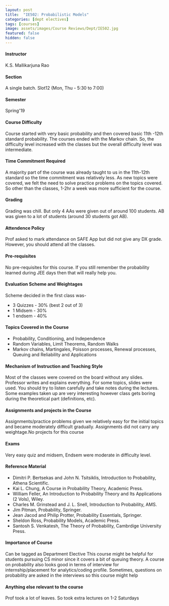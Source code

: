 ```yaml
---
layout: post
title:  "IE502: Probabilistic Models"
categories: [dept electives]
tags: [courses]
image: assets/images/Course Reviews/Dept/IE502.jpg
featured: false
hidden: false
---
```


#### Instructor
K.S. Mallikarjuna Rao 

#### Section
A single batch. Slot12 (Mon, Thu - 5:30 to 7:00)

#### Semester
Spring'19

#### Course Difficulty
Course started with very basic probability and then covered basic 11th -12th standard probability. The courses ended with the Markov chain. So, the difficulty level increased with the classes but the overall difficulty level was intermediate. 

#### Time Commitment Required
A majority part of the course was already taught to us in the 11th-12th standard so the time commitment was relatively less. As new topics were covered, we felt the need to solve practice problems on the topics covered. So other than the classes, 1-2hr a week was more sufficient for the course. 

#### Grading
Grading was chill. But only 4 AAs were given out of around 100 students. AB was given to a lot of students (around 30 students got AB).

#### Attendence Policy
Prof asked to mark attendance on SAFE App but did not give any DX grade. However, you should attend all the classes.

#### Pre-requisites
No pre-requisites for this course. If you still remember the probability learned during JEE days then that will really help you. 

#### Evaluation Scheme and Weightages
Scheme decided in the first class was-
* 3 Quizzes -  30% (best 2 out of 3)
* 1 Midsem - 30%
* 1 endsem - 40%

#### Topics Covered in the Course
* Probability, Conditioning, and Independence
* Random Variables, Limit Theorems, Random Walks
* Markov chains, Martingales, Poisson processes, Renewal processes, Queuing and Reliability and Applications

#### Mechanism of Instruction and Teaching Style
Most of the classes were covered on the board without any slides. Professor writes and explains everything. For some topics, slides were used. You should try to listen carefully and take notes during the lectures. Some examples taken up are very interesting however class gets boring during the theoretical part (definitions, etc).

#### Assignments and projects in the Course
Assignments/practice problems given we relatively easy for the initial topics and became moderately difficult gradually. Assignments did not carry any weightage.No projects for this course

#### Exams
Very easy quiz and midsem, Endsem were moderate in difficulty level.

#### Reference Material
* Dimitri P. Bertsekas and John N. Tsitsiklis, Introduction to Probability, Athena Scientific.
* Kai L. Chung, A Course in Probability Theory, Academic Press.
* William Feller, An Introduction to Probability Theory and Its Applications (2 Vols), Wiley.
* Charles M. Grinstead and J. L. Snell, Introduction to Probability, AMS.
* Jim Pitman, Probability, Springer.
* Jean Jacod and Philip Protter, Probability Essentials, Springer.
* Sheldon Ross, Probability Models, Academic Press.
* Santosh S. Venkatesh, The Theory of Probability, Cambrdige University Press.
 
#### Importance of Course
Can be tagged as Department Elective
This course might be helpful for students pursuing CS minor since it covers a bit of queuing theory.
 A course on probability also looks good in terms of interview for internship/placement for analytics/coding profile. Sometimes, questions on probability are asked in the interviews so this course might help

#### Anything else relevant to the course
Prof took a lot of leaves. So took extra lectures on 1-2 Saturdays